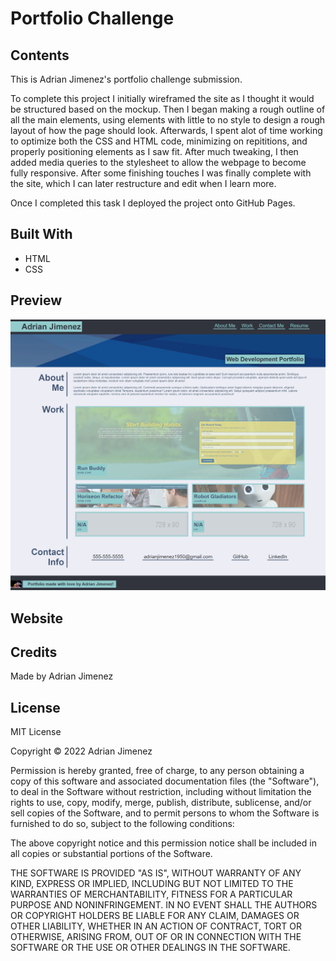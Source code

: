# Portfolio Challenge

## Contents
This is Adrian Jimenez's portfolio challenge submission. 

To complete this project I initially wireframed the site as I thought it would be structured based on the mockup. Then I began making a rough outline of all the main elements, using elements with little to no style to design a rough layout of how the page should look. Afterwards, I spent alot of time working to optimize both the CSS and HTML code, minimizing on repititions, and properly positioning elements as I saw fit. After much tweaking, I then added media queries to the stylesheet to allow the webpage to become fully responsive. After some finishing touches I was finally complete with the site, which I can later restructure and edit when I learn more.

Once I completed this task I deployed the project onto GitHub Pages.

## Built With
* HTML
* CSS

## Preview
![Preview](./assets/images/site-preview.jpg)

## Website


## Credits
Made by Adrian Jimenez

## License

MIT License

Copyright ©️ 2022 Adrian Jimenez

Permission is hereby granted, free of charge, to any person obtaining a copy
of this software and associated documentation files (the "Software"), to deal
in the Software without restriction, including without limitation the rights
to use, copy, modify, merge, publish, distribute, sublicense, and/or sell
copies of the Software, and to permit persons to whom the Software is
furnished to do so, subject to the following conditions:

The above copyright notice and this permission notice shall be included in all
copies or substantial portions of the Software.

THE SOFTWARE IS PROVIDED "AS IS", WITHOUT WARRANTY OF ANY KIND, EXPRESS OR
IMPLIED, INCLUDING BUT NOT LIMITED TO THE WARRANTIES OF MERCHANTABILITY,
FITNESS FOR A PARTICULAR PURPOSE AND NONINFRINGEMENT. IN NO EVENT SHALL THE
AUTHORS OR COPYRIGHT HOLDERS BE LIABLE FOR ANY CLAIM, DAMAGES OR OTHER
LIABILITY, WHETHER IN AN ACTION OF CONTRACT, TORT OR OTHERWISE, ARISING FROM,
OUT OF OR IN CONNECTION WITH THE SOFTWARE OR THE USE OR OTHER DEALINGS IN THE
SOFTWARE.
